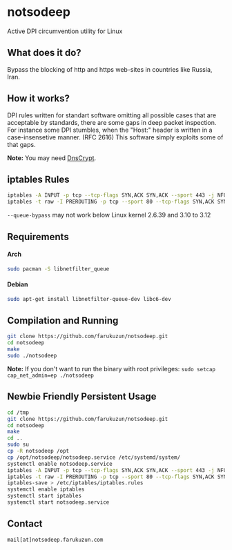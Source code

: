 # notsodeep
Active DPI circumvention utility for Linux


What does it do?
--------------------
Bypass the blocking of http and https web-sites in countries like Russia, Iran.


How it works?
--------------------
DPI rules written for standart software omitting all possible cases that are acceptable by standards, there are some gaps in deep packet inspection. For instance some DPI stumbles, when the "Host:" header is written in a case-insensetive manner. (RFC 2616) This software simply exploits some of that gaps.

**Note:** You may need [DnsCrypt](https://github.com/jedisct1/dnscrypt-proxy).

iptables Rules
--------------------

```bash
iptables -A INPUT -p tcp --tcp-flags SYN,ACK SYN,ACK --sport 443 -j NFQUEUE --queue-num 200 --queue-bypass
iptables -t raw -I PREROUTING -p tcp --sport 80 --tcp-flags SYN,ACK SYN,ACK -j NFQUEUE --queue-num 200 --queue-bypass
```

`--queue-bypass` may not work below Linux kernel 2.6.39 and 3.10 to 3.12

Requirements
--------------------

#### Arch

```bash
sudo pacman -S libnetfilter_queue
```

#### Debian

```bash
sudo apt-get install libnetfilter-queue-dev libc6-dev
```

Compilation and Running
--------------------
```bash
git clone https://github.com/farukuzun/notsodeep.git
cd notsodeep
make
sudo ./notsodeep
```


**Note:** If you don't want to run the binary with root privileges: `sudo setcap cap_net_admin=ep ./notsodeep`

Newbie Friendly Persistent Usage
--------------------

```bash
cd /tmp
git clone https://github.com/farukuzun/notsodeep.git
cd notsodeep
make
cd ..
sudo su
cp -R notsodeep /opt
cp /opt/notsodeep/notsodeep.service /etc/systemd/system/
systemctl enable notsodeep.service
iptables -A INPUT -p tcp --tcp-flags SYN,ACK SYN,ACK --sport 443 -j NFQUEUE --queue-num 200 --queue-bypass
iptables -t raw -I PREROUTING -p tcp --sport 80 --tcp-flags SYN,ACK SYN,ACK -j NFQUEUE --queue-num 200 --queue-bypass
iptables-save > /etc/iptables/iptables.rules
systemctl enable iptables
systemctl start iptables
systemctl start notsodeep.service
```

Contact
--------------------

``mail[at]notsodeep.farukuzun.com``
